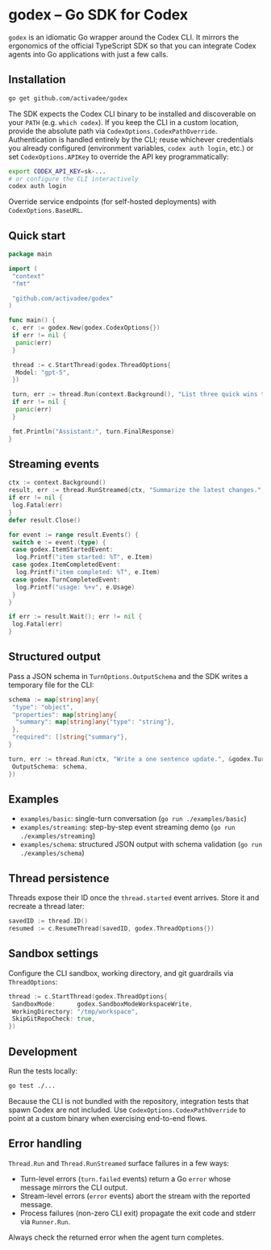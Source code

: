 # godex – Go SDK for Codex

`godex` is an idiomatic Go wrapper around the Codex CLI. It mirrors the ergonomics of the official TypeScript SDK so that you can integrate Codex agents into Go applications with just a few calls.

## Installation

```bash
go get github.com/activadee/godex
```

The SDK expects the Codex CLI binary to be installed and discoverable on your `PATH` (e.g. `which codex`). If you keep the CLI in a custom location, provide the absolute path via `CodexOptions.CodexPathOverride`. Authentication is handled entirely by the CLI; reuse whichever credentials you already configured (environment variables, `codex auth login`, etc.) or set `CodexOptions.APIKey` to override the API key programmatically:

```bash
export CODEX_API_KEY=sk-...
# or configure the CLI interactively
codex auth login
```

Override service endpoints (for self-hosted deployments) with `CodexOptions.BaseURL`.

## Quick start

```go
package main

import (
 "context"
 "fmt"

 "github.com/activadee/godex"
)

func main() {
 c, err := godex.New(godex.CodexOptions{})
 if err != nil {
  panic(err)
 }

 thread := c.StartThread(godex.ThreadOptions{
  Model: "gpt-5",
 })

 turn, err := thread.Run(context.Background(), "List three quick wins to speed up CI?", nil)
 if err != nil {
  panic(err)
 }

 fmt.Println("Assistant:", turn.FinalResponse)
}
```

## Streaming events

```go
ctx := context.Background()
result, err := thread.RunStreamed(ctx, "Summarize the latest changes.", nil)
if err != nil {
 log.Fatal(err)
}
defer result.Close()

for event := range result.Events() {
 switch e := event.(type) {
 case godex.ItemStartedEvent:
  log.Printf("item started: %T", e.Item)
 case godex.ItemCompletedEvent:
  log.Printf("item completed: %T", e.Item)
 case godex.TurnCompletedEvent:
  log.Printf("usage: %+v", e.Usage)
 }
}

if err := result.Wait(); err != nil {
 log.Fatal(err)
}
```

## Structured output

Pass a JSON schema in `TurnOptions.OutputSchema` and the SDK writes a temporary file for the CLI:

```go
schema := map[string]any{
 "type": "object",
 "properties": map[string]any{
  "summary": map[string]any{"type": "string"},
 },
 "required": []string{"summary"},
}

turn, err := thread.Run(ctx, "Write a one sentence update.", &godex.TurnOptions{
 OutputSchema: schema,
})
```

## Examples

- `examples/basic`: single-turn conversation (`go run ./examples/basic`)
- `examples/streaming`: step-by-step event streaming demo (`go run ./examples/streaming`)
- `examples/schema`: structured JSON output with schema validation (`go run ./examples/schema`)

## Thread persistence

Threads expose their ID once the `thread.started` event arrives. Store it and recreate a thread later:

```go
savedID := thread.ID()
resumed := c.ResumeThread(savedID, godex.ThreadOptions{})
```

## Sandbox settings

Configure the CLI sandbox, working directory, and git guardrails via `ThreadOptions`:

```go
thread := c.StartThread(godex.ThreadOptions{
 SandboxMode:      godex.SandboxModeWorkspaceWrite,
 WorkingDirectory: "/tmp/workspace",
 SkipGitRepoCheck: true,
})
```

## Development

Run the tests locally:

```bash
go test ./...
```

Because the CLI is not bundled with the repository, integration tests that spawn Codex are not included. Use `CodexOptions.CodexPathOverride` to point at a custom binary when exercising end-to-end flows.

## Error handling

`Thread.Run` and `Thread.RunStreamed` surface failures in a few ways:

- Turn-level errors (`turn.failed` events) return a Go `error` whose message mirrors the CLI output.
- Stream-level errors (`error` events) abort the stream with the reported message.
- Process failures (non-zero CLI exit) propagate the exit code and stderr via `Runner.Run`.

Always check the returned error when the agent turn completes.
